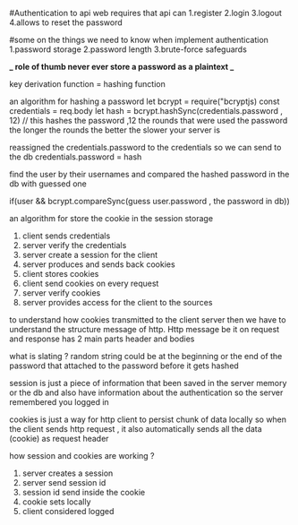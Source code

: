 #Authentication to api web requires that api can
1.register
2.login
3.logout
4.allows to reset the password

#some on the things we need to know when implement authentication
1.password storage
2.password length
3.brute-force safeguards

**_ role of thumb never ever store a password as a plaintext _**

key derivation function = hashing function

an algorithm for hashing a password
let bcrypt = require("bcryptjs)
const credentials = req.body
let hash = bcrypt.hashSync(credentials.password , 12) // this hashes the password ,12 the rounds that were used the password the longer the rounds the better the slower your server is

reassigned the credentials.password to the credentials so we can send to the db
credentials.password = hash

find the user by their usernames and compared the hashed password in the db
with guessed one

if(user && bcrypt.compareSync(guess user.password , the password in db))

an algorithm for store the cookie in the session storage

1. client sends credentials
2. server verify the credentials
3. server create a session for the client
4. server produces and sends back cookies
5. client stores cookies
6. client send cookies on every request
7. server verify cookies
8. server provides access for the client to the sources

to understand how cookies transmitted to the client server then we have to understand the structure message of http.
Http message be it on request and response has 2 main parts header and bodies

what is slating ?
random string could be at the beginning or the end of the password
that attached to the password before it gets hashed


session is just a piece of information that been saved in the server memory or the db
and also have information about the authentication so the server remembered you logged in

cookies is just a way for http client to persist chunk of data locally so when the client sends http request , it also automatically sends all the data (cookie) as request header

how session and cookies are working ?
1. server creates a session
2. server send session id
3. session id send inside the cookie 
4. cookie sets locally 
5. client considered logged
